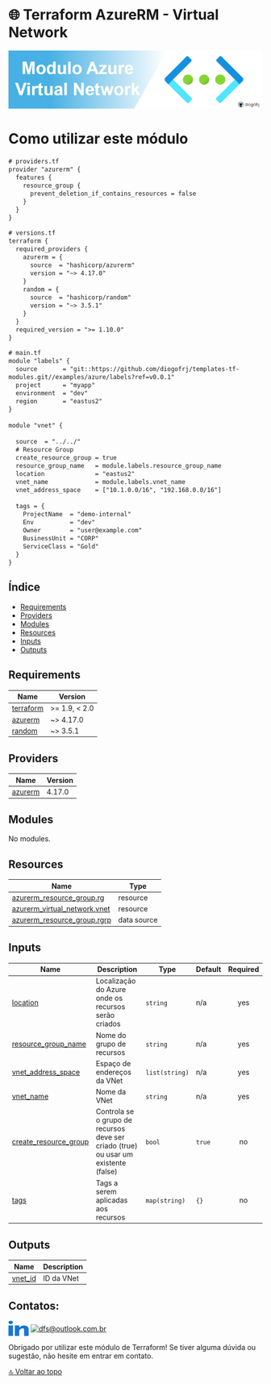 <!-- BEGIN_TF_DOCS -->
<!-- Título do Módulo -->
# 🌐 Terraform AzureRM - Virtual Network

![Banner Sinqia](./docs/images/Module-banner.png)

# Como utilizar este módulo

```hcl
# providers.tf
provider "azurerm" {
  features {
    resource_group {
      prevent_deletion_if_contains_resources = false
    }
  }
}
```

```hcl
# versions.tf
terraform {
  required_providers {
    azurerm = {
      source  = "hashicorp/azurerm"
      version = "~> 4.17.0"
    }
    random = {
      source  = "hashicorp/random"
      version = "~> 3.5.1"
    }
  }
  required_version = ">= 1.10.0"
}
```

```hcl
# main.tf
module "labels" {
  source       = "git::https://github.com/diogofrj/templates-tf-modules.git//examples/azure/labels?ref=v0.0.1"
  project      = "myapp"
  environment  = "dev"
  region       = "eastus2"
}

module "vnet" {

  source  = "../../"
  # Resource Group
  create_resource_group = true
  resource_group_name   = module.labels.resource_group_name
  location              = "eastus2"
  vnet_name             = module.labels.vnet_name
  vnet_address_space    = ["10.1.0.0/16", "192.168.0.0/16"]

  tags = {
    ProjectName  = "demo-internal"
    Env          = "dev"
    Owner        = "user@example.com"
    BusinessUnit = "CORP"
    ServiceClass = "Gold"
  }
}
```

## Índice

- [Requirements](#requirements)
- [Providers](#providers)
- [Modules](#modules)
- [Resources](#resources)
- [Inputs](#inputs)
- [Outputs](#outputs)

## Requirements

| Name | Version |
|------|---------|
| <a name="requirement_terraform"></a> [terraform](#requirement\_terraform) | >= 1.9, < 2.0 |
| <a name="requirement_azurerm"></a> [azurerm](#requirement\_azurerm) | ~> 4.17.0 |
| <a name="requirement_random"></a> [random](#requirement\_random) | ~> 3.5.1 |

## Providers

| Name | Version |
|------|---------|
| <a name="provider_azurerm"></a> [azurerm](#provider\_azurerm) | 4.17.0 |

## Modules

No modules.

## Resources

| Name | Type |
|------|------|
| [azurerm_resource_group.rg](https://registry.terraform.io/providers/hashicorp/azurerm/latest/docs/resources/resource_group) | resource |
| [azurerm_virtual_network.vnet](https://registry.terraform.io/providers/hashicorp/azurerm/latest/docs/resources/virtual_network) | resource |
| [azurerm_resource_group.rgrp](https://registry.terraform.io/providers/hashicorp/azurerm/latest/docs/data-sources/resource_group) | data source |

## Inputs

| Name | Description | Type | Default | Required |
|------|-------------|------|---------|:--------:|
| <a name="input_location"></a> [location](#input\_location) | Localização do Azure onde os recursos serão criados | `string` | n/a | yes |
| <a name="input_resource_group_name"></a> [resource\_group\_name](#input\_resource\_group\_name) | Nome do grupo de recursos | `string` | n/a | yes |
| <a name="input_vnet_address_space"></a> [vnet\_address\_space](#input\_vnet\_address\_space) | Espaço de endereços da VNet | `list(string)` | n/a | yes |
| <a name="input_vnet_name"></a> [vnet\_name](#input\_vnet\_name) | Nome da VNet | `string` | n/a | yes |
| <a name="input_create_resource_group"></a> [create\_resource\_group](#input\_create\_resource\_group) | Controla se o grupo de recursos deve ser criado (true) ou usar um existente (false) | `bool` | `true` | no |
| <a name="input_tags"></a> [tags](#input\_tags) | Tags a serem aplicadas aos recursos | `map(string)` | `{}` | no |

## Outputs

| Name | Description |
|------|-------------|
| <a name="output_vnet_id"></a> [vnet\_id](#output\_vnet\_id) | ID da VNet |

<h2 align="left">Contatos:</h2>
<p align="left">
    <a href="https://linkedin.com/in/diogofernandesrj" target="blank"><img align="center" src="https://raw.githubusercontent.com/diogofrj/misc/main/images/Social/linked-in-alt.svg" alt="diogofernandesrj" height="30" width="40" /></a>
    <a href="mailto:dfs@outlook.com.br" target="blank"><img align="center" src="https://img.icons8.com/?size=48&id=OumT4lIcOllS&format=png" alt="dfs@outlook.com.br" height="30" width="40" /></a>
</p>

Obrigado por utilizar este módulo de Terraform! Se tiver alguma dúvida ou sugestão, não hesite em entrar em contato.

[🔝 Voltar ao topo](#footer)
<!-- END_TF_DOCS -->
